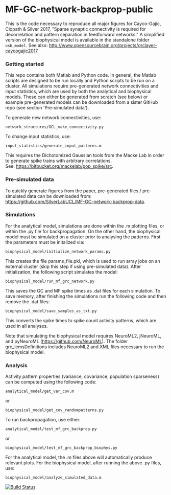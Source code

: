 # MF-GC-network-backprop-public

This is the code necessary to reproduce all major figures for Cayco-Gajic, Clopath & Silver 2017, "Sparse synaptic connectivity is required for decorrelation and pattern separation in feedforward networks." A simplified version of the biophysical model is available in the standalone folder ``osb_model``. See also: http://www.opensourcebrain.org/projects/grclayer-caycogajic2017

### Getting started
This repo contains both Matlab and Python code. In general, the Matlab scripts are designed to be run locally and Python scripts to be run on a cluster. All simulations require pre-generated network connectivities and input statistics, which are used by both the analytical and biophysical models. These can either be generated from scratch (see below) or example pre-generated models can be downloaded from a sister GitHub repo (see section 'Pre-simulated data').

To generate new network connectivities, use:

    network_structures/GCL_make_connectivity.py

To change input statistics, use:

    input_statistics/generate_input_patterns.m

This requires the Dichotomized Gaussian tools from the Macke Lab in order to generate spike trains with arbitrary correlations. See: https://bitbucket.org/mackelab/pop_spike/src.

### Pre-simulated data
To quickly generate figures from the paper, pre-generated files / pre-simulated data can be downloaded from: https://github.com/SilverLabUCL/MF-GC-network-backprop-data.

### Simulations
For the analytical model, simulations are done within the .m plotting files, or within the .py file for backpropagation. On the other hand, the biophysical model must be simulated on a cluster prior to analysing the patterns. First the parameters must be initalized via:

    biophysical_model/initialize_network_params.py

This creates the file params_file.pkl, which is used to run array jobs on an external cluster (skip this step if using pre-simulated data). After initialization, the following script simulates the model:

    biophysical_model/run_mf_grc_network.py

This saves the GC and MF spike times as .dat files for each simulation. To save memory, after finishing the simulations run the following code and then remove the .dat files:

    biophysical_model/save_samples_as_txt.py

This converts the spike times to spike count activity patterns, which are used in all analyses.

Note that simulating the biophysical model requires NeuroML2, jNeuroML, and pyNeuroML (https://github.com/NeuroML). The folder grc_lemsDefinitions includes NeuroML2 and XML files necessary to run the biophysical model. 

### Analysis
Activity pattern properties (variance, covariance, population sparseness) can be computed using the following code:

    analytical_model/get_var_cov.m

or

    biophysical_model/get_cov_randompatterns.py


To run backpropagation, use either:
 
    analytical_model/test_mf_grc_backprop.py

or

    biophysical_model/test_mf_grc_backprop_biophys.py


For the analytical model, the .m files above will automatically produce relevant plots. For the biophysical model, after running the above .py files, use:
 
    biophysical_model/analyze_simulated_data.m


[![Build Status](https://travis-ci.org/SilverLabUCL/MF-GC-network-backprop-public.svg?branch=master)](https://travis-ci.org/SilverLabUCL/MF-GC-network-backprop-public)
